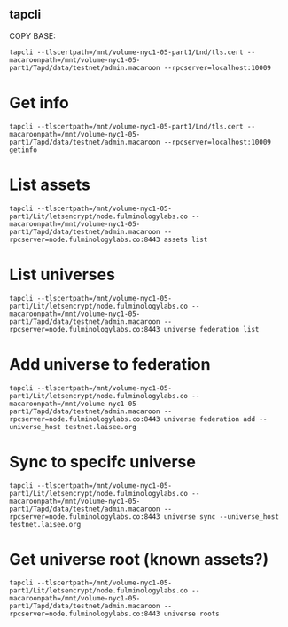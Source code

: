 ## tapcli
COPY BASE: 
```
tapcli --tlscertpath=/mnt/volume-nyc1-05-part1/Lnd/tls.cert --macaroonpath=/mnt/volume-nyc1-05-part1/Tapd/data/testnet/admin.macaroon --rpcserver=localhost:10009 
```

# Get info
`tapcli --tlscertpath=/mnt/volume-nyc1-05-part1/Lnd/tls.cert --macaroonpath=/mnt/volume-nyc1-05-part1/Tapd/data/testnet/admin.macaroon --rpcserver=localhost:10009  getinfo`

# List assets
`tapcli --tlscertpath=/mnt/volume-nyc1-05-part1/Lit/letsencrypt/node.fulminologylabs.co --macaroonpath=/mnt/volume-nyc1-05-part1/Tapd/data/testnet/admin.macaroon --rpcserver=node.fulminologylabs.co:8443 assets list`

# List universes
`tapcli --tlscertpath=/mnt/volume-nyc1-05-part1/Lit/letsencrypt/node.fulminologylabs.co --macaroonpath=/mnt/volume-nyc1-05-part1/Tapd/data/testnet/admin.macaroon --rpcserver=node.fulminologylabs.co:8443 universe federation list`

# Add universe to federation
`tapcli --tlscertpath=/mnt/volume-nyc1-05-part1/Lit/letsencrypt/node.fulminologylabs.co --macaroonpath=/mnt/volume-nyc1-05-part1/Tapd/data/testnet/admin.macaroon --rpcserver=node.fulminologylabs.co:8443 universe federation add --universe_host testnet.laisee.org`

# Sync to specifc universe
`tapcli --tlscertpath=/mnt/volume-nyc1-05-part1/Lit/letsencrypt/node.fulminologylabs.co --macaroonpath=/mnt/volume-nyc1-05-part1/Tapd/data/testnet/admin.macaroon --rpcserver=node.fulminologylabs.co:8443 universe sync --universe_host testnet.laisee.org`

# Get universe root (known assets?)
`tapcli --tlscertpath=/mnt/volume-nyc1-05-part1/Lit/letsencrypt/node.fulminologylabs.co --macaroonpath=/mnt/volume-nyc1-05-part1/Tapd/data/testnet/admin.macaroon --rpcserver=node.fulminologylabs.co:8443 universe roots`